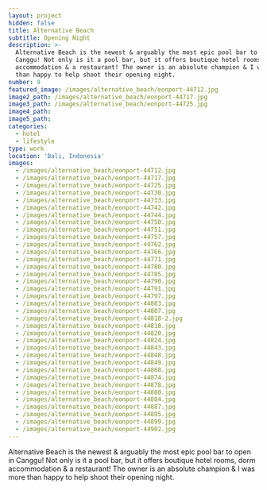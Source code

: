 ```yaml
---
layout: project
hidden: false
title: Alternative Beach
subtitle: Opening Night
description: >-
  Alternative Beach is the newest & arguably the most epic pool bar to open in
  Canggu! Not only is it a pool bar, but it offers boutique hotel rooms, dorm
  accommodation & a restaurant! The owner is an absolute champion & I was more
  than happy to help shoot their opening night.
number: 9
featured_image: /images/alternative_beach/eonport-44712.jpg
image2_path: /images/alternative_beach/eonport-44717.jpg
image3_path: /images/alternative_beach/eonport-44725.jpg
image4_path:
image5_path:
categories:
  - hotel
  - lifestyle
type: work
location: 'Bali, Indonesia'
images:
  - /images/alternative_beach/eonport-44712.jpg
  - /images/alternative_beach/eonport-44717.jpg
  - /images/alternative_beach/eonport-44725.jpg
  - /images/alternative_beach/eonport-44730.jpg
  - /images/alternative_beach/eonport-44733.jpg
  - /images/alternative_beach/eonport-44742.jpg
  - /images/alternative_beach/eonport-44744.jpg
  - /images/alternative_beach/eonport-44750.jpg
  - /images/alternative_beach/eonport-44751.jpg
  - /images/alternative_beach/eonport-44757.jpg
  - /images/alternative_beach/eonport-44762.jpg
  - /images/alternative_beach/eonport-44766.jpg
  - /images/alternative_beach/eonport-44771.jpg
  - /images/alternative_beach/eonport-44780.jpg
  - /images/alternative_beach/eonport-44785.jpg
  - /images/alternative_beach/eonport-44790.jpg
  - /images/alternative_beach/eonport-44791.jpg
  - /images/alternative_beach/eonport-44797.jpg
  - /images/alternative_beach/eonport-44803.jpg
  - /images/alternative_beach/eonport-44807.jpg
  - /images/alternative_beach/eonport-44818-2.jpg
  - /images/alternative_beach/eonport-44818.jpg
  - /images/alternative_beach/eonport-44820.jpg
  - /images/alternative_beach/eonport-44824.jpg
  - /images/alternative_beach/eonport-44843.jpg
  - /images/alternative_beach/eonport-44848.jpg
  - /images/alternative_beach/eonport-44849.jpg
  - /images/alternative_beach/eonport-44860.jpg
  - /images/alternative_beach/eonport-44874.jpg
  - /images/alternative_beach/eonport-44878.jpg
  - /images/alternative_beach/eonport-44880.jpg
  - /images/alternative_beach/eonport-44884.jpg
  - /images/alternative_beach/eonport-44887.jpg
  - /images/alternative_beach/eonport-44895.jpg
  - /images/alternative_beach/eonport-44899.jpg
  - /images/alternative_beach/eonport-44902.jpg
---
```


Alternative Beach is the newest & arguably the most epic pool bar to open in Canggu! Not only is it a pool bar, but it offers boutique hotel rooms, dorm accommodation & a restaurant! The owner is an absolute champion & I was more than happy to help shoot their opening night.
